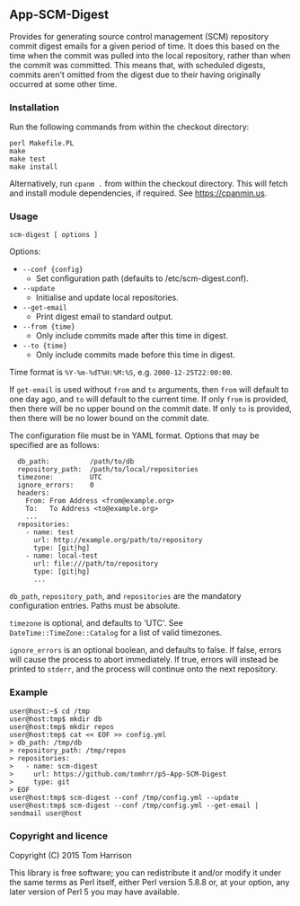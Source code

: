 ## App-SCM-Digest

Provides for generating source control management (SCM) repository
commit digest emails for a given period of time.  It does this based
on the time when the commit was pulled into the local repository,
rather than when the commit was committed.  This means that, with
scheduled digests, commits aren't omitted from the digest due to their
having originally occurred at some other time.

### Installation

Run the following commands from within the checkout directory:

```
perl Makefile.PL
make
make test
make install
```

Alternatively, run `cpanm .` from within the checkout directory.  This
will fetch and install module dependencies, if required.  See
https://cpanmin.us.

### Usage

```
scm-digest [ options ]
```

Options:

 * `--conf {config}`
    * Set configuration path (defaults to /etc/scm-digest.conf).
 * `--update`
    * Initialise and update local repositories.
 * `--get-email`
    * Print digest email to standard output.
 * `--from {time}`
    * Only include commits made after this time in digest.
 * `--to {time}`
    * Only include commits made before this time in digest.

Time format is `%Y-%m-%dT%H:%M:%S`, e.g. `2000-12-25T22:00:00`.

If `get-email` is used without `from` and `to` arguments, then `from`
will default to one day ago, and `to` will default to the current
time.  If only `from` is provided, then there will be no upper bound
on the commit date.  If only `to` is provided, then there will be no
lower bound on the commit date.

The configuration file must be in YAML format.  Options that may be
specified are as follows:

```
  db_path:          /path/to/db
  repository_path:  /path/to/local/repositories
  timezone:         UTC
  ignore_errors:    0
  headers:
    From: From Address <from@example.org>
    To:   To Address <to@example.org>
    ...
  repositories:
    - name: test
      url: http://example.org/path/to/repository
      type: [git|hg]
    - name: local-test
      url: file:///path/to/repository
      type: [git|hg]
      ...
```

`db_path`, `repository_path`, and `repositories` are the mandatory
configuration entries.  Paths must be absolute.

`timezone` is optional, and defaults to 'UTC'.  See
`DateTime::TimeZone::Catalog` for a list of valid timezones.

`ignore_errors` is an optional boolean, and defaults to false.  If
false, errors will cause the process to abort immediately.  If true,
errors will instead be printed to `stderr`, and the process will
continue onto the next repository.

### Example

```
user@host:~$ cd /tmp
user@host:tmp$ mkdir db
user@host:tmp$ mkdir repos
user@host:tmp$ cat << EOF >> config.yml
> db_path: /tmp/db
> repository_path: /tmp/repos
> repositories:
>   - name: scm-digest
>     url: https://github.com/tomhrr/p5-App-SCM-Digest
>     type: git
> EOF
user@host:tmp$ scm-digest --conf /tmp/config.yml --update
user@host:tmp$ scm-digest --conf /tmp/config.yml --get-email | sendmail user@host
```

### Copyright and licence

Copyright (C) 2015 Tom Harrison

This library is free software; you can redistribute it and/or modify
it under the same terms as Perl itself, either Perl version 5.8.8 or,
at your option, any later version of Perl 5 you may have available.
